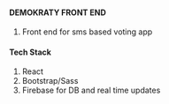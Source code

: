 #### DEMOKRATY FRONT END

1. Front end for sms based voting app

#### Tech Stack

1. React
2. Bootstrap/Sass
3. Firebase for DB and real time updates

